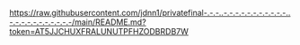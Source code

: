 https://raw.githubusercontent.com/jdnn1/privatefinal-.-.-..-.-.-.-.-.-.-.-.-.-.-..-.-.-.-.-.-.-.-.-.-.-/main/README.md?token=AT5JJCHUXFRALUNUTPFHZODBRDB7W
